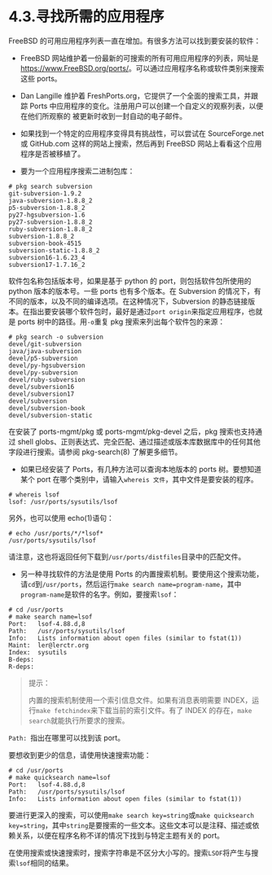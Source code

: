 # 4.3.寻找所需的应用程序

FreeBSD 的可用应用程序列表一直在增加。有很多方法可以找到要安装的软件：

- FreeBSD 网站维护着一份最新的可搜索的所有可用应用程序的列表，网址是 <https://www.FreeBSD.org/ports/>。可以通过应用程序名称或软件类别来搜索这些 ports。

- Dan Langille 维护着 FreshPorts.org，它提供了一个全面的搜索工具，并跟踪 Ports 中应用程序的变化。注册用户可以创建一个自定义的观察列表，以便在他们所观察的 被更新时收到一封自动的电子邮件。

- 如果找到一个特定的应用程序变得具有挑战性，可以尝试在 SourceForge.net 或 GitHub.com 这样的网站上搜索，然后再到 FreeBSD 网站上看看这个应用程序是否被移植了。

- 要为一个应用程序搜索二进制包库：

```
# pkg search subversion
git-subversion-1.9.2
java-subversion-1.8.8_2
p5-subversion-1.8.8_2
py27-hgsubversion-1.6
py27-subversion-1.8.8_2
ruby-subversion-1.8.8_2
subversion-1.8.8_2
subversion-book-4515
subversion-static-1.8.8_2
subversion16-1.6.23_4
subversion17-1.7.16_2
```

软件包名称包括版本号，如果是基于 python 的 port，则包括软件包所使用的 python 版本的版本号。一些 ports 也有多个版本。在 Subversion 的情况下，有不同的版本，以及不同的编译选项。在这种情况下，Subversion 的静态链接版本。在指出要安装哪个软件包时，最好是通过`port origin`来指定应用程序，也就是 ports 树中的路径。用`-o`重复 pkg 搜索来列出每个软件包的来源：

```
# pkg search -o subversion
devel/git-subversion
java/java-subversion
devel/p5-subversion
devel/py-hgsubversion
devel/py-subversion
devel/ruby-subversion
devel/subversion16
devel/subversion17
devel/subversion
devel/subversion-book
devel/subversion-static
```

在安装了 ports-mgmt/pkg 或 ports-mgmt/pkg-devel 之后，pkg 搜索也支持通过 shell globs、正则表达式、完全匹配、通过描述或版本库数据库中的任何其他字段进行搜索。请参阅 pkg-search(8) 了解更多细节。

- 如果已经安装了 Ports，有几种方法可以查询本地版本的 ports 树。要想知道某个 port 在哪个类别中，请输入`whereis 文件`，其中文件是要安装的程序。

```
# whereis lsof
lsof: /usr/ports/sysutils/lsof
```

另外，也可以使用 echo(1)语句：

```
# echo /usr/ports/*/*lsof*
/usr/ports/sysutils/lsof
```

请注意，这也将返回任何下载到`/usr/ports/distfiles`目录中的匹配文件。

- 另一种寻找软件的方法是使用 Ports 的内置搜索机制。要使用这个搜索功能，请`cd`到`/usr/ports`，然后运行`make search name=program-name`，其中`program-name`是软件的名字。例如，要搜索`lsof`：

```
# cd /usr/ports
# make search name=lsof
Port:   lsof-4.88.d,8
Path:   /usr/ports/sysutils/lsof
Info:   Lists information about open files (similar to fstat(1))
Maint:  ler@lerctr.org
Index:  sysutils
B-deps:
R-deps:
```

>提示：
>
>内置的搜索机制使用一个索引信息文件。如果有消息表明需要 INDEX，运行`make fetchindex`来下载当前的索引文件。有了 INDEX 的存在，`make search`就能执行所要求的搜索。

`Path: `指出在哪里可以找到该 port。

要想收到更少的信息，请使用快速搜索功能：

```
# cd /usr/ports
# make quicksearch name=lsof
Port:   lsof-4.88.d,8
Path:   /usr/ports/sysutils/lsof
Info:   Lists information about open files (similar to fstat(1))
```

要进行更深入的搜索，可以使用`make search key=string`或`make quicksearch key=string`，其中`string`是要搜索的一些文本。这些文本可以是注释、描述或依赖关系，以便在程序名称不详的情况下找到与特定主题有关的 port。

在使用搜索或快速搜索时，搜索字符串是不区分大小写的。搜索`LSOF`将产生与搜索`lsof`相同的结果。
